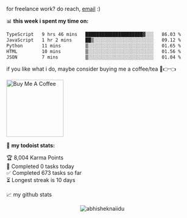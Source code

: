 for freelance work? do reach, [email](mailto:abhishknads.work@gmail.com) :)

📊 **this week i spent my time on:**
<!--START_SECTION:waka-->

```txt
TypeScript   9 hrs 46 mins   █████████████████████▓░░░   86.03 %
JavaScript   1 hr 2 mins     ██▒░░░░░░░░░░░░░░░░░░░░░░   09.12 %
Python       11 mins         ▒░░░░░░░░░░░░░░░░░░░░░░░░   01.65 %
HTML         10 mins         ▒░░░░░░░░░░░░░░░░░░░░░░░░   01.56 %
JSON         7 mins          ▒░░░░░░░░░░░░░░░░░░░░░░░░   01.04 %
```

<!--END_SECTION:waka-->

if you like what i do, maybe consider buying me a coffee/tea 🥺👉👈

<a href="https://www.buymeacoffee.com/abhisheknaiidu" target="_blank"><img src="https://cdn.buymeacoffee.com/buttons/v2/default-red.png" alt="Buy Me A Coffee" width="150" ></a>

🚧 **my todoist stats:**
<!-- TODO-IST:START -->
🏆  8,004 Karma Points           
🌸  Completed 0 tasks today           
✅  Completed 673 tasks so far           
⏳  Longest streak is 10 days
<!-- TODO-IST:END -->


📈 my github stats

<p align="center"> <img src="https://github-readme-stats.vercel.app/api?username=abhisheknaiidu&show_icons=true&theme=gotham" alt="abhisheknaiidu" />




